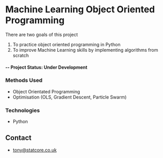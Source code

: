 # Machine Learning Object Oriented Programming
There are two goals of this project 
1) To practice object oriented programming in Python
2) To improve Machine Learning skills by implementing algorithms from scratch

#### -- Project Status: Under Development

### Methods Used
* Object Orientated Programming
* Optimisation (OLS, Gradient Descent, Particle Swarm)

### Technologies
* Python

## Contact
* tony@statcore.co.uk
